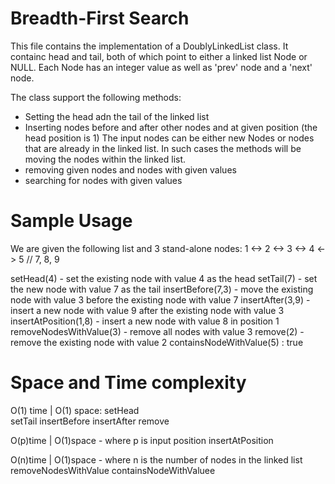 # Breadth-First Search

This file contains the implementation of a DoublyLinkedList class.
It containc head and tail, both of which point to either a linked list Node or NULL.
Each Node has an integer value as well as 'prev' node and a 'next' node.

The class support the following methods: 
- Setting the head adn the tail of the linked list
- Inserting nodes before and after other nodes and at given position (the head position is 1)
The input nodes can be either new Nodes or nodes that are already in the linked list. In such cases the methods will be moving the nodes within the linked list.
- removing given nodes and nodes with given values
- searching for nodes with given values 



# Sample Usage

We are given the following list and 3 stand-alone nodes: 
1 <-> 2 <-> 3 <-> 4 <-> 5   //  7, 8, 9

setHead(4) - set the existing node with value 4 as the head
setTail(7) - set the new node with value 7 as the tail
insertBefore(7,3) - move the existing node with value 3 before the existing node with value 7
insertAfter(3,9) - insert a new node with value 9 after the existing node with value 3
insertAtPosition(1,8) - insert a new node with value 8 in position 1
removeNodesWithValue(3) - remove all nodes with value 3
remove(2) - remove the existing node with value 2
containsNodeWithValue(5) : true


# Space and Time complexity

O(1) time | O(1) space:
setHead  
setTail 
insertBefore 
insertAfter 
remove

O(p)time | O(1)space - where p is input position
insertAtPosition

O(n)time | O(1)space - where n is the number of nodes in the linked list
removeNodesWithValue
containsNodeWithValuee
